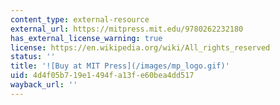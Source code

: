 ```yaml
---
content_type: external-resource
external_url: https://mitpress.mit.edu/9780262232180
has_external_license_warning: true
license: https://en.wikipedia.org/wiki/All_rights_reserved
status: ''
title: '![Buy at MIT Press](/images/mp_logo.gif)'
uid: 4d4f05b7-19e1-494f-a13f-e60bea4dd517
wayback_url: ''
---
```


